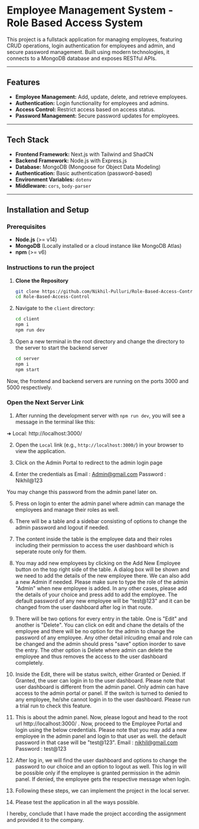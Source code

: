 # Employee Management System - Role Based Access System

This project is a fullstack application for managing employees, featuring CRUD operations, login authentication for employees and admin, and secure password management. Built using modern technologies, it connects to a MongoDB database and exposes RESTful APIs.

---

## Features

- **Employee Management:** Add, update, delete, and retrieve employees.
- **Authentication:** Login functionality for employees and admins.
- **Access Control:** Restrict access based on access status.
- **Password Management:** Secure password updates for employees.

---

## Tech Stack

- **Frontend Framework:** Next.js with Tailwind and ShadCN
- **Backend Framework:** Node.js with Express.js
- **Database:** MongoDB (Mongoose for Object Data Modeling)
- **Authentication:** Basic authentication (password-based)
- **Environment Variables:** `dotenv`
- **Middleware:** `cors`, `body-parser`

---

## Installation and Setup

### Prerequisites

- **Node.js** (>= v14)
- **MongoDB** (Locally installed or a cloud instance like MongoDB Atlas)
- **npm** (>= v6)

### Instructions to run the project

1. **Clone the Repository**

   ```bash
   git clone https://github.com/Nikhil-Pulluri/Role-Based-Access-Control.git
   cd Role-Based-Access-Control
   ```

2. Navigate to the `client` directory:

   ```bash
   cd client
   npm i
   npm run dev
   ```

3. Open a new terminal in the root directory and change the directory to the server to start the backend server
   ```bash
   cd server
   npm i
   npm start
   ```

Now, the frontend and backend servers are running on the ports 3000 and 5000 respectively.

### Open the Next Server Link

1. After running the development server with `npm run dev`, you will see a message in the terminal like this:

➜ Local: http://localhost:3000/

2. Open the `Local` link (e.g., `http://localhost:3000/`) in your browser to view the application.

3. Click on the Admin Portal to redirect to the admin login page

4. Enter the credentials as
   Email : Admin@gmail.com
   Password : Nikhil@123

You may change this password from the admin panel later on.

5. Press on login to enter the admin panel where admin can manage the employees and manage their roles as well.

6. There will be a table and a sidebar consisting of options to change the admin password and logout if needed.

7. The content inside the table is the employee data and their roles including their permission to access the user dashboard which is seperate route only for them.

8. You may add new employees by clicking on the Add New Employee button on the top right side of the table. A dialog box will be shown and we need to add the details of the new employee there. We can also add a new Admin if needed. Please make sure to type the role of the admin "Admin" when new employee is added. In any other cases, please add the details of your choice and press add to add the employee. The default password of any new employee will be "test@123" and it can be changed from the user dashboard after log in that route.

9. There will be two options for every entry in the table. One is "Edit" and another is "Delete". You can click on edit and chane the details of the employee and there will be no option for the admin to change the password of any employee. Any other detail inlcuding email and role can be changed and the admin should press "save" option inorder to save the entry. The other option is Delete where admin can delete the employee and thus removes the access to the user dashboard completely.

10. Inside the Edit, there will be status switch, either Granted or Denied. If Granted, the user can login in to the user dashboard. Please note that user dashboard is different from the admin panel. Only admin can have access to the admin portal or panel. If the switch is turned to denied to any employee, he/she cannot login in to the user dashboard. Please run a trial run to check this feature.

11. This is about the admin panel. Now, please logout and head to the root url http://localhost:3000/ . Now, proceed to the Employee Portal and login using the below credentials. Please note that you may add a new employee in the admin panel and login to that user as well. the default password in that case will be "test@123".
    Email : nikhil@gmail.com
    Password : test@123

12. After log in, we will find the user dashboard and options to change the password to our choice and an option to logout as well. This log in will be possible only if the employee is granted permission in the admin panel. If denied, the employee gets the respective message when login.

13. Following these steps, we can implement the project in the local server.

14. Please test the application in all the ways possible.

I hereby, conclude that I have made the project according the assignment and provided it to the company.
